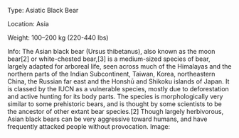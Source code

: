 Type: Asiatic Black Bear

Location: Asia

Weight: 100–200 kg (220-440 lbs) 

Info: The Asian black bear (Ursus thibetanus), also known as the moon bear[2] or white-chested bear,[3] is a medium-sized species of bear, largely adapted for arboreal life, seen across much of the Himalayas and the northern parts of the Indian Subcontinent, Taiwan, Korea, northeastern China, the Russian far east and the Honshū and Shikoku islands of Japan. It is classed by the IUCN as a vulnerable species, mostly due to deforestation and active hunting for its body parts. The species is morphologically very similar to some prehistoric bears, and is thought by some scientists to be the ancestor of other extant bear species.[2] Though largely herbivorous, Asian black bears can be very aggressive toward humans, and have frequently attacked people without provocation.
Image:
